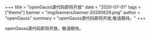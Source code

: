 +++
title = "openGauss源代码即将开放"
date = "2020-07-01"
tags = ["theme"]
banner = "img/banners/banner-20200629.png"
author = "openGauss"
summary = "openGauss源代码即将开放,敬请期待。"
+++

openGauss源代码即将开放，敬请期待。

